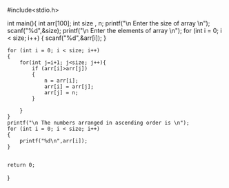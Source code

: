 
#include<stdio.h>

int main(){
    int arr[100];
    int size , n;
    printf("\n Enter the size of array \n");
    scanf("%d",&size);
    printf("\n Enter the elements of array \n");
    for (int i = 0; i < size; i++)
    {
        scanf("%d",&arr[i]);
    }

    for (int i = 0; i < size; i++)
    {
        for(int j=i+1; j<size; j++){
            if (arr[i]>arr[j])
            {
                n = arr[i];
                arr[i] = arr[j];
                arr[j] = n;
            }
            
        }
    }
    printf("\n The numbers arranged in ascending order is \n");
    for (int i = 0; i < size; i++)
    {
        printf("%d\n",arr[i]);
    }
    
    
    return 0;
}
